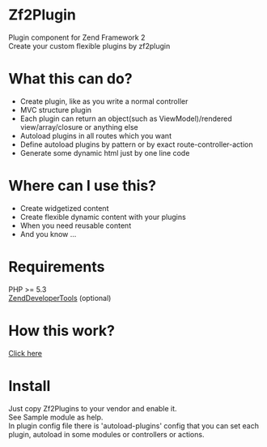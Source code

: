 Zf2Plugin
=========

Plugin component for Zend Framework 2<br>
Create your custom flexible plugins by zf2plugin
 
What this can do?
=================
<ul>
    <li>Create plugin, like as you write a normal controller</li>
    <li>MVC structure plugin</li>
    <li>Each plugin can return an object(such as ViewModel)/rendered view/array/closure or anything else</li>
    <li>Autoload plugins in all routes which you want</li>
    <li>Define autoload plugins by pattern or by exact route-controller-action </li>
    <li>Generate some dynamic html just by one line code</li>
</ul>
 
Where can I use this?
=====================
<ul>
    <li>Create widgetized content</li>
    <li>Create flexible dynamic content with your plugins</li>
    <li>When you need reusable content</li>
    <li>And you know ...</li>
</ul>

Requirements
============
PHP >= 5.3<br>
<a href="https://github.com/zendframework/ZendDeveloperTools">ZendDeveloperTools</a> (optional)
 
How this work?
==============
<a href="https://raw.githubusercontent.com/mbrostami/zf2Plugin/master/Zf2Plugin.png">Click here</a>

Install
=======
Just copy Zf2Plugins to your vendor and enable it.<br>
See Sample module as help.<br>
In plugin config file there is 'autoload-plugins' config that you can set each plugin, autoload in some modules or controllers or actions.

